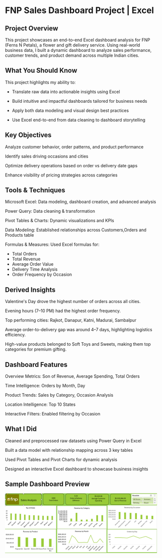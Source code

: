 # FNP Sales Dashboard Project | Excel

## Project Overview

This project showcases an end-to-end Excel dashboard analysis for FNP (Ferns N Petals), a flower and gift delivery service. Using real-world business data, I built a dynamic dashboard to analyze sales performance, customer trends, and product demand across multiple Indian cities.

## What You Should Know

This project highlights my ability to:

- Translate raw data into actionable insights using Excel

- Build intuitive and impactful dashboards tailored for business needs

- Apply both data modeling and visual design best practices

- Use Excel end-to-end from data cleaning to dashboard storytelling


## Key Objectives

Analyze customer behavior, order patterns, and product performance

Identify sales driving occasions and cities

Optimize delivery operations based on order vs delivery date gaps

Enhance visibility of pricing strategies across categories

## Tools & Techniques

Microsoft Excel: Data modeling, dashboard creation, and advanced analysis

Power Query: Data cleaning & transformation

Pivot Tables & Charts: Dynamic visualizations and KPIs

Data Modeling: Established relationships across Customers,Orders and Products table

Formulas & Measures: Used Excel formulas for:
- Total Orders
- Total Revenue
- Average Order Value
- Delivery Time Analysis
- Order Frequency by Occasion

## Derived Insights

Valentine's Day drove the highest number of orders across all cities.

Evening hours (7–10 PM) had the highest order frequency.

Top performing cities: Rajkot, Danapur, Katni, Madurai, Sambalpur

Average order-to-delivery gap was around 4–7 days, highlighting logistics efficiency.

High-value products belonged to Soft Toys and Sweets, making them top categories for premium gifting.

## Dashboard Features

Overview Metrics: Son of Revenue, Average Spending, Total Orders

Time Intelligence: Orders by Month, Day

Product Trends: Sales by Category, Occasion Analysis

Location Intelligence: Top 10 States

Interactive Filters: Enabled filtering by Occasion

## What I Did

Cleaned and preprocessed raw datasets using Power Query in Excel

Built a data model with relationship mapping across 3 key tables

Used Pivot Tables and Pivot Charts for dynamic analysis

Designed an interactive Excel dashboard to showcase business insights


## Sample Dashboard Preview

![FNP DASHBOARD](https://github.com/Oluchiumeh/FNP-Analysis/blob/main/FNP%20DASHBOARD.png)
